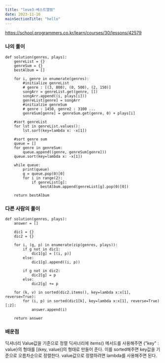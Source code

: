 ```yaml
---
title: "leve3-베스트앨범"
date: 2023-11-16
mainSectionTitle: "hello"
---
```


https://school.programmers.co.kr/learn/courses/30/lessons/42579


### 나의 풀이
```
def solution(genres, plays):
    genreList = {}
    genreSum = {}
    bestAlbum = []
    
    for i, genre in enumerate(genres):
        #initialize genreList
        # genre : [(3, 800), (0, 500), (2, 150)]
        songArr = genreList.get(genre, [])
        songArr.append((i, plays[i]))
        genreList[genre] = songArr
        #initialzie genreSum
        # genre : 1450, genre2 : 3100 ...
        genreSum[genre] = genreSum.get(genre, 0) + plays[i]
        
    #sort genreList
    for lst in genreList.values():
        lst.sort(key=lambda x: -x[1])
    
    #sort genre sum
    queue = []
    for genre in genreSum:
        queue.append((genre, genreSum[genre]))
    queue.sort(key=lambda x: -x[1])
    
    while queue:
        print(queue)
        g = queue.pop(0)[0]
        for i in range(2):
            if genreList[g]:
                bestAlbum.append(genreList[g].pop(0)[0])
    
    return bestAlbum

```

### 다른 사람의 풀이
```
def solution(genres, plays):
    answer = []

    dic1 = {}
    dic2 = {}

    for i, (g, p) in enumerate(zip(genres, plays)):
        if g not in dic1:
            dic1[g] = [(i, p)]
        else:
            dic1[g].append((i, p))

        if g not in dic2:
            dic2[g] = p
        else:
            dic2[g] += p

    for (k, v) in sorted(dic2.items(), key=lambda x:x[1], reverse=True):
        for (i, p) in sorted(dic1[k], key=lambda x:x[1], reverse=True)[:2]:
            answer.append(i)

    return answer
```

### 배운점
딕셔너리 Value값을 기준으로 정렬
딕셔너리에 items() 메서드를 사용해주면 {"key" : value}의 형태를 [(key, value)]의 형태로 만들어 준다.
이를 sorted해주면 key값을 기준으로 오름차순으로 정렬한다. value값으로 정렬하려면 lambda를 사용해주면 된다.
